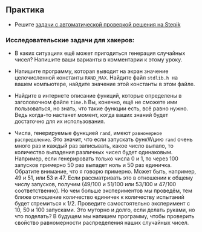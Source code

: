 ## Практика

- Решите [задачи с автоматической проверкой решения на Stepik](https://stepik.org/lesson/53161/step/1)

### Исследовательские задачи для хакеров:

- В каких ситуациях ещё может пригодиться генерация случайных чисел? Напишите ваши варианты в комментарии к этому уроку.

- Напишите программу, которая выводит на экран значение целочисленной константы `RAND_MAX`. Найдите файл `stdlib.h `на вашем компьютере, найдите значение этой константы в этом файле.

- Найдите в интернете описание функций, которые определены в заголовочном файле `time.h` Вы, конечно, ещё не сможете ими пользоваться, но знать, что такие функции есть, всё равно нужно. Ведь когда-то настанет момент, когда ваших знаний будет достаточно для их использования.

- Числа, генерируемые функцией `rand`, имеют `равномерное распределение`. Это значит, что если запускать функWцию `rand` очень много раз и каждый раз записывать, какое число выпало, то количество выпадения различных чисел будет одинаковым. Например, если генерировать только числа 0 и 1, то через 100 запусков примерно 50 раз выпадет ноль и 50 раз единичка. Обратите внимание, что я говорю примерно. Может быть, например, 49 и 51, или 53 и 47. Если рассматривать это в отношении к общему числу запусков, получим (49/100 и 51/100 или 53/100 и 47/100 соответственно). Но чем больше экспериментов мы проведём, тем ближе отношение количество единичек к количеству испытаний будет стремиться к 1/2. Проведите самостоятельно эксперимент с 10, 50 и 100 запусками. Это муторно и долго, если делать руками, но что поделать? В будущем мы напишем программу, чтобы проверить свойство равномерности распределения наших случайных чисел.

